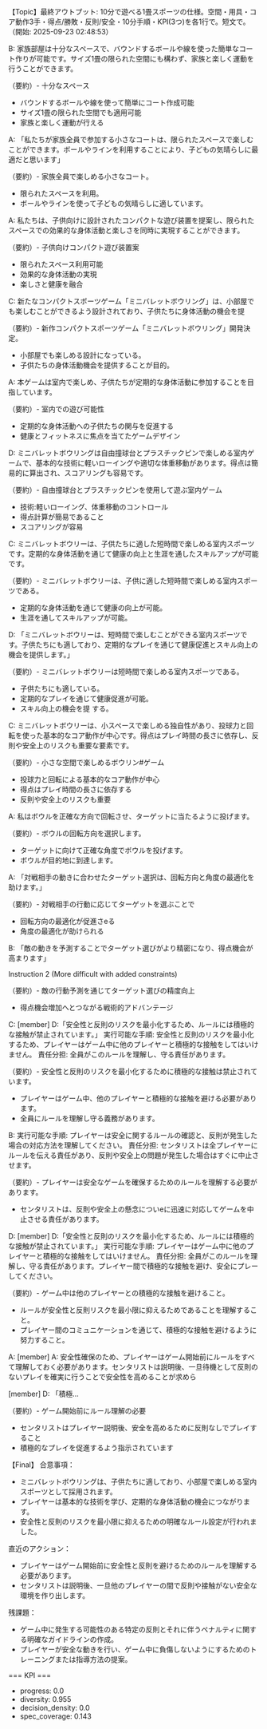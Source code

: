 【Topic】最終アウトプット: 10分で遊べる1畳スポーツの仕様。空間・用具・コア動作3手・得点/勝敗・反則/安全・10分手順・KPI(3つ)を各1行で。短文で。（開始: 2025-09-23 02:48:53）

B: 家族部屋は十分なスペースで、バウンドするボールや線を使った簡単なコート作りが可能です。サイズ1畳の限られた空間にも構わず、家族と楽しく運動を行うことができます。

（要約）- 十分なスペース
- バウンドするボールや線を使って簡単にコート作成可能
- サイズ1畳の限られた空間でも適用可能
- 家族と楽しく運動が行える

A: 「私たちが家族全員で参加する小さなコートは、限られたスペースで楽しむことができます。ボールやラインを利用することにより、子どもの気晴らしに最適だと思います」

（要約）- 家族全員で楽しめる小さなコート。
- 限られたスペースを利用。
- ボールやラインを使って子どもの気晴らしに適しています。

A: 私たちは、子供向けに設計されたコンパクトな遊び装置を提案し、限られたスペースでの効果的な身体活動と楽しさを同時に実現することができます。

（要約）- 子供向けコンパクト遊び装置案
- 限られたスペース利用可能
- 効果的な身体活動の実現
- 楽しさと健康を融合

C: 新たなコンパクトスポーツゲーム「ミニバレットボウリング」は、小部屋でも楽しむことができるよう設計されており、子供たちに身体活動の機会を提

（要約）- 新作コンパクトスポーツゲーム「ミニバレットボウリング」開発決定。
- 小部屋でも楽しめる設計になっている。
- 子供たちの身体活動機会を提供することが目的。

A: 本ゲームは室内で楽しめ、子供たちが定期的な身体活動に参加することを目指しています。

（要約）- 室内での遊び可能性
- 定期的な身体活動への子供たちの関与を促進する
- 健康とフィットネスに焦点を当てたゲームデザイン

D: ミニバレットボウリングは自由撞球台とプラスチックピンで楽しめる室内ゲームで、基本的な技術に軽いローイングや適切な体重移動があります。得点は簡易的に算出され、スコアリングも容易です。

（要約）- 自由撞球台とプラスチックピンを使用して遊ぶ室内ゲーム
- 技術:軽いローイング、体重移動のコントロール
- 得点計算が簡易であること
- スコアリングが容易

C: ミニバレットボウリーは、子供たちに適した短時間で楽しめる室内スポーツです。定期的な身体活動を通じて健康の向上と生涯を通したスキルアップが可能です。

（要約）- ミニバレットボウリーは、子供に適した短時間で楽しめる室内スポーツである。
- 定期的な身体活動を通じて健康の向上が可能。
- 生涯を通してスキルアップが可能。

D: 「ミニバレットボウリーは、短時間で楽しむことができる室内スポーツです。子供たちにも適しており、定期的なプレイを通じて健康促進とスキル向上の機会を提供します。」

（要約）- ミニバレットボウリーは短時間で楽しめる室内スポーツである。
- 子供たちにも適している。
- 定期的なプレイを通じて健康促進が可能。
- スキル向上の機会を提 する。

C: ミニバレットボウリーは、小スペースで楽しめる独自性があり、投球力と回転を使った基本的なコア動作が中心です。得点はプレイ時間の長さに依存し、反則や安全上のリスクも重要な要素です。

（要約）- 小さな空間で楽しめるボウリン#ゲーム
- 投球力と回転による基本的なコア動作が中心
- 得点はプレイ時間の長さに依存する
- 反則や安全上のリスクも重要

A: 私はボウルを正確な方向で回転させ、ターゲットに当たるように投げます。

（要約）- ボウルの回転方向を選択します。
- ターゲットに向けて正確な角度でボウルを投げます。
- ボウルが目的地に到達します。

A: 「対戦相手の動きに合わせたターゲット選択は、回転方向と角度の最適化を助けます。」

（要約）- 対戦相手の行動に応じてターゲットを選ぶことで
- 回転方向の最適化が促進さeる
- 角度の最適化が助けられる

B: 「敵の動きを予測することでターゲット選びがより精密になり、得点機会が高まります」

 Instruction 2 (More difficult with added constraints)

（要約）- 敵の行動予測を通じてターゲット選びの精度向上
- 得点機会増加へとつながる戦術的アドバンテージ

C: [member] D:「安全性と反則のリスクを最小化するため、ルールには積極的な接触が禁止されています。」
 実行可能な手順: 安全性と反則のリスクを最小化するため、プレイヤーはゲーム中に他のプレイヤーと積極的な接触をしてはいけません。
責任分担: 全員がこのルールを理解し、守る責任があります。

（要約）- 安全性と反則のリスクを最小化するために積極的な接触は禁止されています。
- プレイヤーはゲーム中、他のプレイヤーと積極的な接触を避ける必要があります。
- 全員にルールを理解し守る義務があります。

B: 実行可能な手順: プレイヤーは安全に関するルールの確認と、反則が発生した場合の対応方法を理解してください。
責任分担: センタリストは全プレイヤーにルールを伝える責任があり、反則や安全上の問題が発生した場合はすぐに中止させます。

（要約）- プレイヤーは安全なゲームを確保するためのルールを理解する必要があります。
- センタリストは、反則や安全上の懸念についeに迅速に対応してゲームを中止させる責任があります。

D: [member] D:「安全性と反則のリスクを最小化するため、ルールには積極的な接触が禁止されています。」
実行可能な手順: プレイヤーはゲーム中に他のプレイヤーと積極的な接触をしてはいけません。
責任分担: 全員がこのルールを理解し、守る責任があります。プレイヤー間で積極的な接触を避け、安全にプレーしてください。

（要約）- ゲーム中は他のプレイヤーとの積極的な接触を避けること。
- ルールが安全性と反則リスクを最小限に抑えるためであることを理解すること。
- プレイヤー間のコミュニケーションを通じて、積極的な接触を避けるように努力すること。

A: [member] A: 安全性確保のため、プレイヤーはゲーム開始前にルールをすべて理解しておく必要があります。センタリストは説明後、一旦待機として反則のないプレイを確実に行うことで安全性を高めることが求めら

[member] D: 「積極…

（要約）- ゲーム開始前にルール理解の必要
- センタリストはプレイヤー説明後、安全を高めるために反則なしでプレイすること
- 積極的なプレイを促進するよう指示されています

【Final】
合意事項：
- ミニバレットボウリングは、子供たちに適しており、小部屋で楽しめる室内スポーツとして採用されます。
- プレイヤーは基本的な技術を学び、定期的な身体活動の機会につながります。
- 安全性と反則のリスクを最小限に抑えるための明確なルール設定が行われました。

直近のアクション：
- プレイヤーはゲーム開始前に安全性と反則を避けるためのルールを理解する必要があります。
- センタリストは説明後、一旦他のプレイヤーの間で反則や接触がない安全な環境を作り出します。

残課題：
- ゲーム中に発生する可能性のある特定の反則とそれに伴うペナルティに関する明確なガイドラインの作成。
- プレイヤーが安全な動きを行い、ゲーム中に負傷しないようにするためのトレーニングまたは指導方法の提案。

=== KPI ===
- progress: 0.0
- diversity: 0.955
- decision_density: 0.0
- spec_coverage: 0.143
